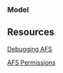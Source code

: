 ### Model

## Resources
[Debugging AFS](http://ist.njit.edu/webhosting/debug.php)

[AFS Permissions](http://ist.njit.edu/support/afs/permissions.php)
